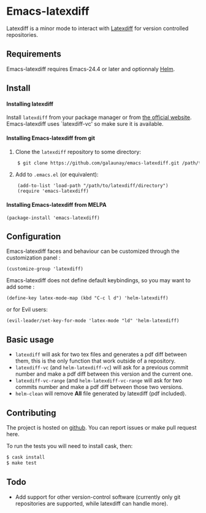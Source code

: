 # Emacs-latexdiff

Latexdiff is a minor mode to interact with [Latexdiff](https://github.com/ftilmann/latexdiff) for version controlled
repositories.

## Requirements
Emacs-latexdiff requires Emacs-24.4 or later
and optionnaly [Helm](https://github.com/emacs-helm/helm).

## Install

#### Installing latexdiff
Install `latexdiff` from your package manager or from
[the official website](https://github.com/ftilmann/latexdiff).
Emacs-latexdiff uses `latexdiff-vc' so make sure it is available.

#### Installing Emacs-latexdiff from git
  1. Clone the `latexdiff` repository to some directory:

```bash
    $ git clone https://github.com/galaunay/emacs-latexdiff.git /path/to/latexdiff/directory
```

  2. Add to `.emacs.el` (or equivalent):

```elisp
    (add-to-list 'load-path "/path/to/latexdiff/directory")
    (require 'emacs-latexdiff)
```

#### Installing Emacs-latexdiff from MELPA

```elisp
(package-install 'emacs-latexdiff)
```

## Configuration
Emacs-latexdiff faces and behaviour can be customized through the customization panel :

```elisp
(customize-group 'latexdiff)
```

Emacs-latexdiff does not define default keybindings, so you may want to add
some :

```elisp
(define-key latex-mode-map (kbd "C-c l d") 'helm-latexdiff)
```

or for Evil users:

```elisp
(evil-leader/set-key-for-mode 'latex-mode "ld" 'helm-latexdiff)
```

## Basic usage

 - `latexdiff` will ask for two tex files and generates a pdf diff between them, this is the only function that work outside of a repository.
 - `latexdiff-vc` (and `helm-latexdiff-vc`) will ask for a previous commit number and make a pdf diff between this version and the current one.
 - `latexdiff-vc-range` (and `helm-latexdiff-vc-range` will ask for two commits number and make a pdf diff between those two versions.
 - `helm-clean` will remove **All** file generated by latexdiff (pdf included).

## Contributing
The project is hosted on [github](https://github.com/galaunay/emacs-latexdiff).
You can report issues or make pull request here.

To run the tests you will need to install cask, then:

```bash
$ cask install
$ make test
```

## Todo
 - Add support for other version-control software (currently only git repositories are supported, while latexdiff can handle more).
